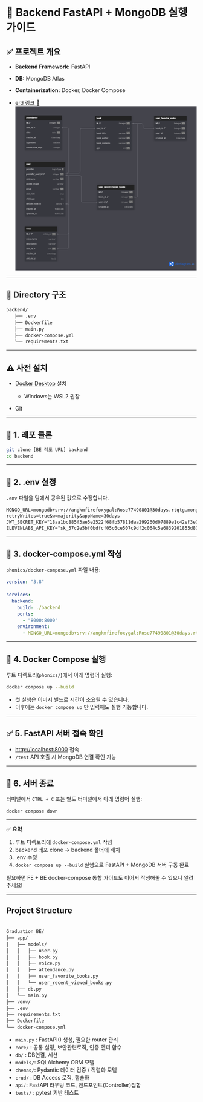 # 🐳 Backend FastAPI + MongoDB 실행 가이드

## ✅ 프로젝트 개요

* **Backend Framework:** FastAPI
* **DB:** MongoDB Atlas
* **Containerization:** Docker, Docker Compose

* [erd 링크 🔗](https://dbdiagram.io/d/68649308f413ba3508d03220)
![alt text](image.png)
---

## 📁 Directory 구조

```bash
backend/
   ├── .env
   ├── Dockerfile
   ├── main.py
   ├── docker-compose.yml
   └── requirements.txt

```

---

## ⚠️ 사전 설치

* [Docker Desktop](https://www.docker.com/products/docker-desktop/) 설치

  * Windows는 WSL2 권장
* Git

---

## 🔧 1. 레포 클론

```bash
git clone [BE 레포 URL] backend
cd backend
```

---

## 🔧 2. .env 설정

`.env` 파일을 팀에서 공유된 값으로 수정합니다.

```env
MONGO_URL=mongodb+srv://angkmfirefoxygal:Rose77490801@30days.rtqtg.mongodb.net/?retryWrites=true&w=majority&appName=30days
JWT_SECRET_KEY="18aa1bc885f3ae5e2522f68fb57811daa299260d07889e1c42ef3e0f50048db3"
ELEVENLABS_API_KEY="sk_57c2e5bf0bdfcf05c6ce507c9df2c064c5e6839201855d80"
```

---

## 🔧 3. docker-compose.yml 작성

`phonics/docker-compose.yml` 파일 내용:

```yaml
version: "3.8"

services:
  backend:
    build: ./backend
    ports:
      - "8000:8000"
    environment:
      - MONGO_URL=mongodb+srv://angkmfirefoxygal:Rose77490801@30days.rtqtg.mongodb.net/?retryWrites=true&w=majority&appName=30days
```

---

## 🔧 4. Docker Compose 실행

루트 디렉토리(`phonics/`)에서 아래 명령어 실행:

```bash
docker compose up --build
```

* 첫 실행은 이미지 빌드로 시간이 소요될 수 있습니다.
* 이후에는 `docker compose up` 만 입력해도 실행 가능합니다.

---

## ✅ 5. FastAPI 서버 접속 확인

* [http://localhost:8000](http://localhost:8000) 접속
* `/test` API 호출 시 MongoDB 연결 확인 가능

---

## 🛑 6. 서버 종료

터미널에서 `CTRL + C`
또는 별도 터미널에서 아래 명령어 실행:

```bash
docker compose down
```

---

✅ **요약**

1. 루트 디렉토리에 `docker-compose.yml` 작성
2. backend 레포 clone → backend 폴더에 배치
3. .env 수정
4. `docker compose up --build` 실행으로 FastAPI + MongoDB 서버 구동 완료

필요하면 FE + BE docker-compose 통합 가이드도 이어서 작성해줄 수 있으니 알려주세요!


---- 
## Project Structure
```bash

Graduation_BE/
├── app/
│   ├── models/
│   │   ├── user.py
│   │   ├── book.py
│   │   ├── voice.py
│   │   ├── attendance.py
│   │   ├── user_favorite_books.py
│   │   └── user_recent_viewed_books.py
│   ├── db.py
│   └── main.py
├── venv/
├── .env
├── requirements.txt
├── Dockerfile
└── docker-compose.yml


```

- `main.py` : FastAPI() 생성, 필요한 router 관리
- `core/` : 공통 설정, 보안관련로직, 인증 헬퍼 함수
- `db/` : DB연결, 세션
- `models/`: SQLAlchemy ORM 모델
- `chemas/`: Pydantic 데이터 검증 / 직렬화 모델
- `crud/` : DB Access 로직, 캡슐화
- `api/`: FastAPI 라우팅 코드, 엔드포인트(Controller)집합
- `tests/` : pytest 기반 테스트
